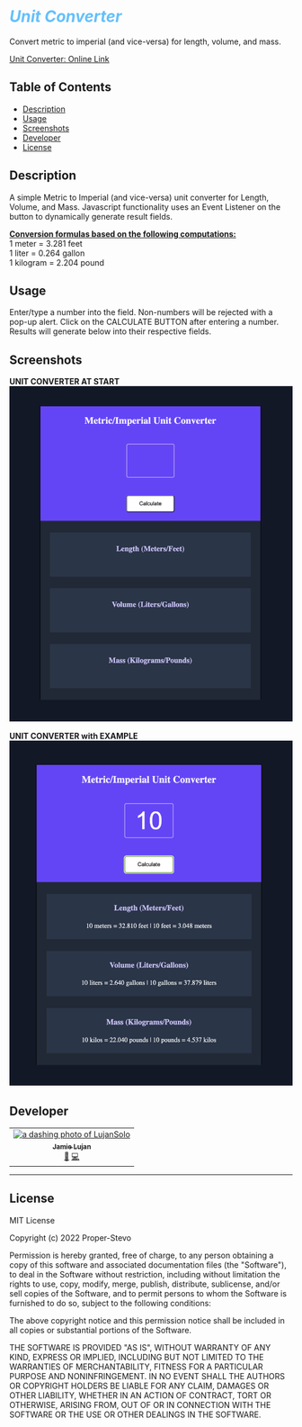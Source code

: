 # <b><i><span style="color:#65C0FB">Unit Converter</span></b></i>
Convert metric to imperial (and vice-versa) for length, volume, and mass.


<a href="https://stormy-sands-64982.herokuapp.com/">Unit Converter: Online Link</a><br />


## Table of Contents
- [Description](#description)
- [Usage](#usage)
- [Screenshots](#screenshots)
- [Developer](#developer)
- [License](#license)

## Description

A simple Metric to Imperial (and vice-versa) unit converter for Length, Volume, and Mass. Javascript functionality uses an Event Listener on the button to dynamically generate result fields.

<u><b>Conversion formulas based on the following computations:</u></b><br>
1 meter = 3.281 feet <br>
1 liter = 0.264 gallon<br>
1 kilogram = 2.204 pound<br>

## Usage

Enter/type a number into the field. Non-numbers will be rejected with a pop-up alert. Click on the CALCULATE BUTTON after entering a number. Results will generate below into their respective fields.

## Screenshots

**UNIT CONVERTER AT START**
![App at Start](/images/app-empty.png)

**UNIT CONVERTER with EXAMPLE**
![App with Example](/images/app-example.png)
## Developer

<table>
  <tr>
    <td align="center"><a href="https://github.com/LujanSolo"><img src="https://avatars.githubusercontent.com/u/104592750?v=4" width="100px;" alt="a dashing photo of LujanSolo"/><br /><sub><b>Jamie Lujan</b></sub></a><br /><a href="https://github.com/LujanSolo/unit-converter/commits/main" title="Design">🎨</a> <a href="https://github.com/LujanSolo/unit-converter/commits/main" title="Code">💻</a></td>
  </tr>
</table>
<hr>

## License

MIT License

Copyright (c) 2022 Proper-Stevo

Permission is hereby granted, free of charge, to any person obtaining a copy
of this software and associated documentation files (the "Software"), to deal
in the Software without restriction, including without limitation the rights
to use, copy, modify, merge, publish, distribute, sublicense, and/or sell
copies of the Software, and to permit persons to whom the Software is
furnished to do so, subject to the following conditions:

The above copyright notice and this permission notice shall be included in all
copies or substantial portions of the Software.

THE SOFTWARE IS PROVIDED "AS IS", WITHOUT WARRANTY OF ANY KIND, EXPRESS OR
IMPLIED, INCLUDING BUT NOT LIMITED TO THE WARRANTIES OF MERCHANTABILITY,
FITNESS FOR A PARTICULAR PURPOSE AND NONINFRINGEMENT. IN NO EVENT SHALL THE
AUTHORS OR COPYRIGHT HOLDERS BE LIABLE FOR ANY CLAIM, DAMAGES OR OTHER
LIABILITY, WHETHER IN AN ACTION OF CONTRACT, TORT OR OTHERWISE, ARISING FROM,
OUT OF OR IN CONNECTION WITH THE SOFTWARE OR THE USE OR OTHER DEALINGS IN THE
SOFTWARE.